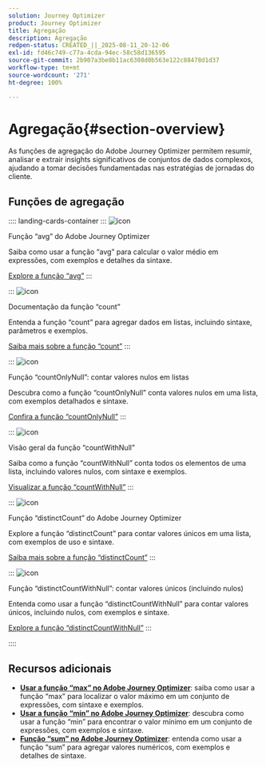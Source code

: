 ```yaml
---
solution: Journey Optimizer
product: Journey Optimizer
title: Agregação
description: Agregação
redpen-status: CREATED_||_2025-08-11_20-12-06
exl-id: fd46c749-c77a-4cda-94ec-58c58d136595
source-git-commit: 2b907a3be8b11ac6308d0b563e122c88478d1d37
workflow-type: tm+mt
source-wordcount: '271'
ht-degree: 100%

---
```


# Agregação{#section-overview}

As funções de agregação do Adobe Journey Optimizer permitem resumir, analisar e extrair insights significativos de conjuntos de dados complexos, ajudando a tomar decisões fundamentadas nas estratégias de jornadas do cliente.

## Funções de agregação

:::: landing-cards-container
:::
![icon](https://cdn.experienceleague.adobe.com/icons/code-branch.svg?lang=pt-BR)

Função “avg” do Adobe Journey Optimizer

Saiba como usar a função “avg” para calcular o valor médio em expressões, com exemplos e detalhes da sintaxe.

[Explore a função “avg”](../using/building-journeys/functions/functionavg.md)
:::

:::
![icon](https://cdn.experienceleague.adobe.com/icons/code-branch.svg?lang=pt-BR)

Documentação da função “count”

Entenda a função “count” para agregar dados em listas, incluindo sintaxe, parâmetros e exemplos.

[Saiba mais sobre a função “count”](../using/building-journeys/functions/functioncount.md)
:::

:::
![icon](https://cdn.experienceleague.adobe.com/icons/code-branch.svg?lang=pt-BR)

Função “countOnlyNull”: contar valores nulos em listas

Descubra como a função “countOnlyNull” conta valores nulos em uma lista, com exemplos detalhados e sintaxe.

[Confira a função “countOnlyNull”](../using/building-journeys/functions/functioncountonlynull.md)
:::

:::
![icon](https://cdn.experienceleague.adobe.com/icons/code-branch.svg?lang=pt-BR)

Visão geral da função “countWithNull”

Saiba como a função “countWithNull” conta todos os elementos de uma lista, incluindo valores nulos, com sintaxe e exemplos.

[Visualizar a função “countWithNull”](../using/building-journeys/functions/functioncountwithnull.md)
:::

:::
![icon](https://cdn.experienceleague.adobe.com/icons/code-branch.svg?lang=pt-BR)

Função “distinctCount” do Adobe Journey Optimizer

Explore a função “distinctCount” para contar valores únicos em uma lista, com exemplos de uso e sintaxe.

[Saiba mais sobre a função “distinctCount”](../using/building-journeys/functions/functiondistinctcount.md)
:::

:::
![icon](https://cdn.experienceleague.adobe.com/icons/code-branch.svg?lang=pt-BR)

Função “distinctCountWithNull”: contar valores únicos (incluindo nulos)

Entenda como usar a função “distinctCountWithNull” para contar valores únicos, incluindo nulos, com exemplos e sintaxe.

[Explore a função “distinctCountWithNull”](../using/building-journeys/functions/functiondistinctcountwithnull.md)
:::

::::


## Recursos adicionais

- **[Usar a função “max” no Adobe Journey Optimizer](../using/building-journeys/functions/functionmax.md)**: saiba como usar a função “max” para localizar o valor máximo em um conjunto de expressões, com sintaxe e exemplos.
- **[Usar a função “min” no Adobe Journey Optimizer](../using/building-journeys/functions/functionmin.md)**: descubra como usar a função “min” para encontrar o valor mínimo em um conjunto de expressões, com exemplos e sintaxe.
- **[Função “sum” no Adobe Journey Optimizer](../using/building-journeys/functions/functionsum.md)**: entenda como usar a função “sum” para agregar valores numéricos, com exemplos e detalhes de sintaxe.
